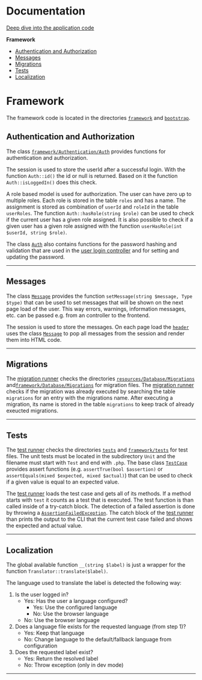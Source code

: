 # Documentation

[Deep dive into the application code](README.md)

**Framework**
- [Authentication and Authorization](#authentication-and-authorization)
- [Messages](#messages)
- [Migrations](#migrations)
- [Tests](#tests)
- [Localization](#localization)

# Framework
The framework code is located in the directories [`framework`](../framework/) and [`bootstrap`](../bootstrap/).

## Authentication and Authorization
The class [`framework/Authentication/Auth`](../framework/Authentication/Auth.php) provides functions for authentication and authorization.

The session is used to store the userId after a successful login.
With the function `Auth::id()` the id or null is returned.
Based on it the function `Auth::isLoggedIn()` does this check.

A role based model is used for authorization.
The user can have zero up to multiple roles.
Each role is stored in the table `roles` and has a name.
The assignment is stored as combination of `userId` and `roleId` in the table `userRoles`.
The function `Auth::hasRole(string $role)` can be used to check if the current user has a given role assigned.
It is also possible to check if a given user has a given role assigned with the function `userHasRole(int $userId, string $role)`.

The class [`Auth`](../framework/Authentication/Auth.php) also contains functions for the password hashing and validation that are used in the [user login controller](../app/Http/Controllers/User/LoginController.php) and for setting and updating the password.

-------------------------------------------------------------

## Messages
The class [`Message`](../framework/Message/Message.php) provides the function `setMessage(string $message, Type $type)` that can be used to set messages that will be shown on the next page load of the user.
This way errors, warnings, information messages, etc. can be passed e.g. from an controller to the frontend.

The session is used to store the messages. On each page load the [`header`](../resources/Views/Components/layout/header.php) uses the class [`Message`](../framework/Message/Message.php) to pop all messages from the session and render them into HTML code.

-------------------------------------------------------------

## Migrations
The [migration runner](../framework/Database/Migration/MigrationRunner.php) checks the directories
[`resources/Database/Migrations`](../resources/Database/Migrations/) and[`framework/Database/Migrations`](../framework/Database/Migrations/) for migration files.
The [migration runner](../framework/Database/Migration/MigrationRunner.php) checks if the migration was already executed by searching the table `migrations` for an entry with the migrations name. After executing a migration, its name is stored in the table `migrations` to keep track of already exeucted migrations.

-------------------------------------------------------------

## Tests
The [test runner](../framework/Test/TestRunner.php) checks the directories [`tests`](../tests/) and [`framework/tests`](../framework/tests/) for test files.
The unit tests must be located in the subdirectory `Unit` and the filename must start with `Test` and end with `.php`.
The base class [`TestCase`](../framework/Test/TestCase.php) provides assert functions (e.g. `assertTrue(bool $assertion)` or `assertEquals(mixed $expected, mixed $actual)`) that can be used to check if a given value is equal to an expected value.

The [test runner](../framework/Test/TestRunner.php) loads the test case and gets all of its methods.
If a method starts with `test` it counts as a test that is executed.
The test function is than called inside of a try-catch block.
The detection of a failed assertion is done by throwing a [`AssertionFailedException`](../framework/Test/AssertionFailedException.php). 
The catch block of the [test runner](../framework/Test/TestRunner.php) than prints the output to the CLI that the current test case failed and shows the expected and actual value.

-------------------------------------------------------------

## Localization
The global available function `__(string $label)` is just a wrapper for the function `Translator::translate($label)`.

The language used to translate the label is detected the following way:
1. Is the user logged in?
    - Yes: Has the user a language configured?
        - Yes: Use the configured language
        - No: Use the browser language
    - No: Use the browser language
2. Does a language file exists for the requested language (from step 1)?
    - Yes: Keep that language
    - No: Change language to the default/fallback language from configuration
3. Does the requested label exist?
    - Yes: Return the resolved label
    - No: Throw exception (only in dev mode)

-------------------------------------------------------------

